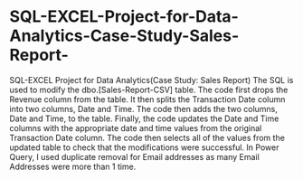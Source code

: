 # SQL-EXCEL-Project-for-Data-Analytics-Case-Study-Sales-Report-
SQL-EXCEL Project for Data Analytics(Case Study: Sales Report)
The SQL is used to modify the dbo.[Sales-Report-CSV] table. The code first drops the Revenue column from the table. It then splits the Transaction Date column into two columns, Date and Time. The code then adds the two columns, Date and Time, to the table. Finally, the code updates the Date and Time columns with the appropriate date and time values from the original Transaction Date column. The code then selects all of the values from the updated table to check that the modifications were successful. In Power Query, I used duplicate removal for Email addresses as many Email Addresses were more than 1 time.
